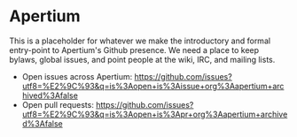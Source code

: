 # Apertium

This is a placeholder for whatever we make the introductory and formal entry-point to Apertium's Github presence. We need a place to keep bylaws, global issues, and point people at the wiki, IRC, and mailing lists.


* Open issues across Apertium: https://github.com/issues?utf8=%E2%9C%93&q=is%3Aopen+is%3Aissue+org%3Aapertium+archived%3Afalse
* Open pull requests: https://github.com/issues?utf8=%E2%9C%93&q=is%3Aopen+is%3Apr+org%3Aapertium+archived%3Afalse
